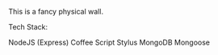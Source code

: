 This is a fancy physical wall. 


Tech Stack:

NodeJS (Express)
Coffee Script
Stylus
MongoDB
Mongoose
